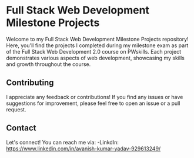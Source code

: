 # Full Stack Web Development Milestone Projects

Welcome to my Full Stack Web Development Milestone Projects repository! Here, you'll find the projects I completed during my milestone exam as part of the Full Stack Web Development 2.0 course on PWskills. Each project demonstrates various aspects of web development, showcasing my skills and growth throughout the course.

## Contributing

I appreciate any feedback or contributions! If you find any issues or have suggestions for improvement, please feel free to open an issue or a pull request.

## Contact

Let's connect! You can reach me via:
-LinkdIn: https://www.linkedin.com/in/avanish-kumar-yadav-929613249/